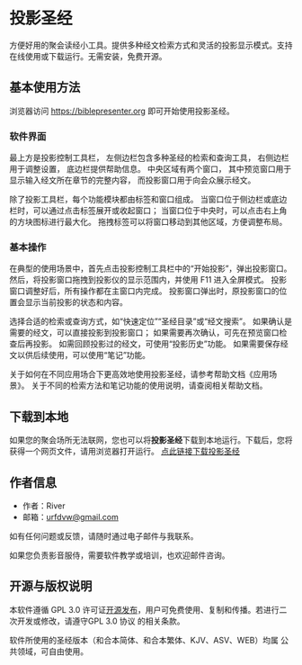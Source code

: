 # 投影圣经

方便好用的聚会读经小工具。提供多种经文检索方式和灵活的投影显示模式。支持在线使用或下载运行。无需安装，免费开源。

## 基本使用方法

浏览器访问 https://biblepresenter.org 即可开始使用投影圣经。

### 软件界面

最上方是投影控制工具栏，
左侧边栏包含多种圣经的检索和查询工具，
右侧边栏用于调整设置，
底边栏提供帮助信息。
中央区域有两个窗口，
其中预览窗口用于显示输入经文所在章节的完整内容，
而投影窗口用于向会众展示经文。

除了投影工具栏，每个功能模块都由标签和窗口组成。
当窗口位于侧边栏或底边栏时，可以通过点击标签展开或收起窗口；
当窗口位于中央时，可以点击右上角的方块图标进行最大化。
拖拽标签可以将窗口移动到其他区域，方便调整布局。

### 基本操作

在典型的使用场景中，首先点击投影控制工具栏中的“开始投影”，弹出投影窗口。
然后，将投影窗口拖拽到投影仪的显示范围内，并使用 F11 进入全屏模式。
投影窗口调整好后，所有操作都在主窗口内完成。
投影窗口弹出时，原投影窗口的位置会显示当前投影的状态和内容。

选择合适的检索或查询方式，如“快速定位”“圣经目录”或“经文搜索”。
如果确认是需要的经文，可以直接投影到投影窗口；
如果需要再次确认，可先在预览窗口检查后再投影。
如需回顾投影过的经文，可使用“投影历史”功能。
如果需要保存经文以供后续使用，可以使用“笔记”功能。

关于如何在不同应用场合下更高效地使用投影圣经，请参考帮助文档《应用场景》。
关于不同的检索方法和笔记功能的使用说明，请查阅相关帮助文档。

## 下载到本地

如果您的聚会场所无法联网，您也可以将**投影圣经**下载到本地运行。下载后，您将获得一个网页文件，请用浏览器打开运行。
[点此链接下载投影圣经](https://github.com/urfdvw/bible-presenter/raw/refs/heads/main/docs/index.html)


## 作者信息

-   作者：River
-   邮箱：urfdvw@gmail.com

如有任何问题或反馈，请随时通过电子邮件与我联系。

如果您负责影音服侍，需要软件教学或培训，也欢迎邮件咨询。

## 开源与版权说明

本软件遵循 GPL 3.0 许可证[开源发布](https://github.com/urfdvw/bible-presenter)，用户可免费使用、复制和传播。若进行二次开发或修改，请遵守GPL 3.0 协议 的相关条款。

软件所使用的圣经版本（和合本简体、和合本繁体、KJV、ASV、WEB）均属 公共领域，可自由使用。
